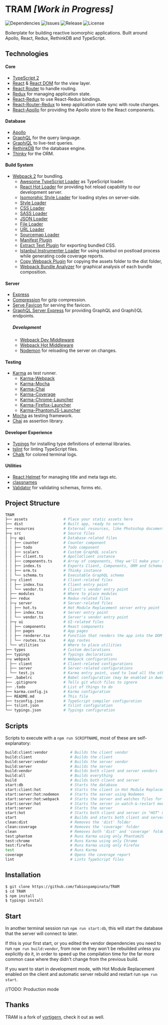 # TRAM _[Work in Progress]_

![Dependencies](https://img.shields.io/librariesio/github/fabiospampinato/TRAM.svg)
![Issues](https://img.shields.io/github/issues/fabiospampinato/TRAM.svg)
![Release](https://img.shields.io/github/release/fabiospampinato/TRAM.svg)
![License](https://img.shields.io/github/license/fabiospampinato/TRAM.svg)

Boilerplate for building reactive isomorphic applications. Built around Apollo, React, Redux, RethinkDB and TypeScript.

## Technologies

#### Core
- [TypeScript 2](https://www.typescriptlang.org)
- [React](https://github.com/facebook/react) & [React DOM](https://github.com/facebook/react) for the view layer.
- [React Router](https://github.com/reactjs/react-router) to handle routing.
- [Redux](https://github.com/reactjs/redux) for managing application state.
- [React-Redux](https://github.com/reactjs/react-redux) to use React-Redux bindings.
- [React-Router-Redux](https://github.com/reactjs/react-router-redux) to keep application state sync with route changes.
- [React-Apollo](https://github.com/apollostack/react-apollo) for providing the Apollo store to the React components.

#### Database
- [Apollo](http://www.apollodata.com)
- [GraphQL](http://graphql.org) for the query language.
- [Graph<i>i</i>QL](https://github.com/graphql/graphiql) to live-test queries.
- [RethinkDB](https://github.com/rethinkdb/rethinkdb) for the database engine.
- [Thinky](https://github.com/neumino/thinky) for the ORM.

#### Build System
- [Webpack 2](https://github.com/webpack/webpack) for bundling.
  - [Awesome TypeScript Loader](https://github.com/s-panferov/awesome-typescript-loader) as TypeScript loader.
  - [React Hot Loader](https://github.com/gaearon/react-hot-loader) for providing hot reload capability to our development server.
  - [Isomorphic Style Loader](https://github.com/kriasoft/isomorphic-style-loader) for loading styles on server-side.
  - [Style Loader](https://github.com/webpack/style-loader)
  - [CSS Loader](https://github.com/webpack/css-loader)
  - [SASS Loader](https://github.com/jtangelder/sass-loader)
  - [JSON Loader](https://github.com/webpack/json-loader)
  - [File Loader](https://github.com/webpack/file-loader)
  - [URL Loader](https://github.com/webpack/url-loader)
  - [Sourcemap Loader](https://github.com/webpack/source-map-loader)
  - [Manifest Plugin](https://github.com/danethurber/webpack-manifest-plugin)
  - [Extract Text Plugin](https://github.com/webpack/extract-text-webpack-plugin) for exporting bundled CSS.
  - [Istanbul Instrumenter Loader](https://github.com/deepsweet/istanbul-instrumenter-loader) for using istanbul on postload process while generating code coverage reports.
  - [Copy Webpack Plugin](https://github.com/kevlened/copy-webpack-plugin) for copying the assets folder to the dist folder,
  - [Webpack Bundle Analyzer](https://github.com/robertknight/webpack-bundle-size-analyzer) for graphical analysis of each bundle composition.

#### Server
- [Express](https://github.com/expressjs/express)
- [Compression](https://github.com/expressjs/compression) for gzip compression.
- [Serve Favicon](https://github.com/expressjs/serve-favicon) for serving the favicon.
- [GraphQL Server Express](https://github.com/apollostack/graphql-server/tree/master/packages/graphql-server-express) for providing GraphQL and Graph<i>i</i>}QL endpoints.
  ##### Development
  - [Webpack Dev Middleware](https://github.com/webpack/webpack-dev-middleware)
  - [Webpack Hot Middleware](https://github.com/webpack/webpack-hot-middleware)
  - [Nodemon](https://github.com/remy/nodemon) for reloading the server on changes.

#### Testing
- [Karma](https://github.com/karma-runner/karma) as test runner.
  - [Karma-Webpack](https://github.com/webpack/karma-webpack)
  - [Karma-Mocha](https://github.com/karma-runner/karma-mocha)
  - [Karma-Chai](https://github.com/xdissent/karma-chai)
  - [Karma-Coverage](https://github.com/karma-runner/karma-coverage)
  - [Karma-Chrome-Launcher](https://github.com/karma-runner/karma-chrome-launcher)
  - [Karma-Firefox-Launcher](https://github.com/karma-runner/karma-firefox-launcher)
  - [Karma-PhantomJS-Launcher](https://github.com/karma-runner/karma-phantomjs-launcher)
- [Mocha](https://github.com/mochajs/mocha) as testing framework.
- [Chai](https://github.com/chaijs/chai) as assertion library.

#### Developer Experience
- [Typings](https://github.com/typings/typings) for installing type definitions of external libraries.
- [tslint](https://github.com/palantir/tslint) for linting TypeScript files.
- [Chalk](https://github.com/chalk/chalk) for colored terminal logs.

#### Utilities
- [React Helmet](https://github.com/nfl/react-helmet) for managing title and meta tags etc.
- [classnames](https://github.com/JedWatson/classnames)
- [Validator](https://github.com/chriso/validator.js) for validating schemas, forms etc.

## Project Structure
```bash
TRAM
├── assets                # Place your static assets here
├── dist                  # Built app, ready to serve
├── resources             # External resources, like Photoshop documents
├─┬ src                   # Source files
│ ├─┬ api                 # Database-related files
│ │ ├── counter           # Counter component
│ │ ├── todo              # Todo component
│ │ ├── scalars           # Custom GraphQL scalars
│ │ ├── client.ts         # ApolloClient instance
│ │ ├── components.ts     # Array of components, they we'll make your schema and resolvers
│ │ ├── index.ts          # Exports Client, Components, ORM and Schema
│ │ ├── orm.ts            # Thinky instance
│ │ └── schema.ts         # Executable GraphQL schema
│ ├─┬ client              # Client-related files
│ │ ├── index.tsx         # Client entry point
│ │ └── vendor.ts         # Client's vendor entry point
│ ├── modules             # Where to place modules
│ ├── redux               # Redux-related files
│ ├─┬ server              # Server-related files
│ │ ├── hot.ts            # Hot Module Replacement server entry point
│ │ ├── index.tsx         # Server entry point
│ │ └── vendor.ts         # Server's vendor entry point
│ ├─┬ ui                  # UI-related files
│ │ ├── components        # React components
│ │ ├── pages             # App pages
│ │ ├── renderer.tsx      # Function that renders the app into the DOM
│ │ └── routes.tsx        # App routes
│ └── utilities           # Where to place utilities
├── types                 # Custom declarations
├── typings               # Typings declarations
├─┬ webpack               # Webpack configurations
│ ├── client              # Client-related configurations
│ ├── server              # Server-related configurations
│ └── test.js             # Karma entry point, used to load all the other tests
├── .babelrc              # Babel configuration (may be enabled in Awesome Typescript Loader)
├── .gitignore            # Tells git which files to ignore
├── .todo                 # List of things to do
├── karma.config.js       # Karma configuration
├── README.md             # This file
├── tsconfig.json         # TypeScript compiler configuration
├── tslint.json           # tslint configuration
└── typings.json          # Typings configuration
```

## Scripts

Scripts to execute with a `npm run SCRIPTNAME`, most of these are self-explanatory:

```bash
build:client:vendor          # Builds the client vendor
build:client                 # Builds the client
build:server:vendor          # Builds the server vendor
build:server                 # Builds the server
build:vendor                 # Builds both client and server vendors
build:all                    # Builds everything
build                        # Builds both client and server
start:db                     # Starts the database
start:client:hot             # Starts the client in Hot Module Replacement mode
start:server:hot:nodemon     # Starts the server using Nodemon
start:server:hot:webpack     # Starts the server and watches files for changes
start:server:hot             # Starts the server in watch-&-restart mode
start:server                 # Starts the server
start:hot                    # Starts both client and server in "HOT" mode
start                        # Builds and starts both client and server
clean:dist                   # Removes the 'dist' folder
clean:coverage               # Removes the 'coverage' folder
clean                        # Removes both 'dist' and 'coverage' folders
test:phantom                 # Runs Karma using only PhantomJS
test:chrome                  # Runs Karma using only Chrome
test:firefox                 # Runs Karma using only Firefox
test                         # Runs Karma
coverage                     # Opens the coverage report
lint                         # Lints TypeScript files
```

## Installation

```bash
$ git clone https://github.com/fabiospampinato/TRAM
$ cd TRAM
$ npm install
$ typings install
```

## Start

In another terminal session run `npm run start:db`, this will start the database that the server will connect to later.

If this is your first start, or you edited the vendor dependencies you need to run `npm run build:vendor`, from now on they won't be rebuilded unless you explicitly do it, in order to speed up the compilation time for the far more common case where they didn't change from the previous build.

If you want to start in development mode, with Hot Module Replacement enabled on the client and automatic server rebuild and restart run `npm run start`.

//TODO: Production mode

## Thanks

TRAM is a fork of [vortigern](https://github.com/barbar/vortigern), check it out as well.
